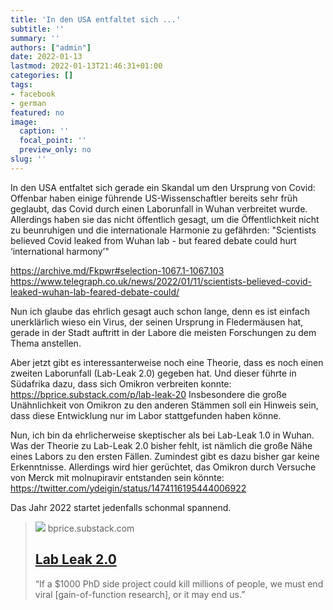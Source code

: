 ```yaml
---
title: 'In den USA entfaltet sich ...'
subtitle: ''
summary: ''
authors: ["admin"]
date: 2022-01-13
lastmod: 2022-01-13T21:46:31+01:00
categories: []
tags:
- facebook
- german
featured: no
image:
  caption: ''
  focal_point: ''
  preview_only: no
slug: ''
---
```

In den USA entfaltet sich gerade ein Skandal um den Ursprung von Covid: Offenbar haben einige führende US-Wissenschaftler bereits sehr früh geglaubt, das Covid durch einen Laborunfall in Wuhan verbreitet wurde. Allerdings haben sie das nicht öffentlich gesagt, um die Öffentlichkeit nicht zu beunruhigen und die internationale Harmonie zu gefährden:  "Scientists believed Covid leaked from Wuhan lab - but feared debate could hurt ‘international harmony’"

https://archive.md/Fkpwr#selection-1067.1-1067.103
https://www.telegraph.co.uk/news/2022/01/11/scientists-believed-covid-leaked-wuhan-lab-feared-debate-could/

Nun ich glaube das ehrlich gesagt auch schon lange, denn es ist einfach unerklärlich wieso ein Virus, der seinen Ursprung in Fledermäusen hat, gerade in der Stadt auftritt in der Labore die meisten Forschungen zu dem Thema anstellen.

Aber jetzt gibt es interessanterweise noch eine Theorie, dass es noch einen zweiten Laborunfall (Lab-Leak 2.0) gegeben hat. Und dieser führte in Südafrika dazu, dass sich Omikron verbreiten konnte: https://bprice.substack.com/p/lab-leak-20
Insbesondere die große Unähnlichkeit von Omikron zu den anderen Stämmen soll ein Hinweis sein, dass diese Entwicklung nur im Labor stattgefunden haben könne. 

Nun, ich bin da ehrlicherweise skeptischer als bei Lab-Leak 1.0 in Wuhan. Was der Theorie zu Lab-Leak 2.0 bisher fehlt, ist nämlich die große Nähe eines Labors zu den ersten Fällen. Zumindest gibt es dazu bisher gar keine Erkenntnisse. Allerdings wird hier gerüchtet, das Omikron durch Versuche von Merck mit molnupiravir entstanden sein könnte: https://twitter.com/ydeigin/status/1474116195444006922

Das Jahr 2022 startet jedenfalls schonmal spannend.
> [![](https://cdn.substack.com/image/fetch/w_1200,c_limit,f_jpg,q_auto:good,fl_progressive:steep/https%3A%2F%2Fbucketeer-e05bbc84-baa3-437e-9518-adb32be77984.s3.amazonaws.com%2Fpublic%2Fimages%2F375f9b27-0a49-4af0-a42b-2de4225bcfe1_1923x1285.jpeg)](https://bprice.substack.com/p/lab-leak-20)
> bprice.substack.com
> ## [Lab Leak 2.0](https://bprice.substack.com/p/lab-leak-20)
>
>“If a $1000 PhD side project could kill millions of people, we must end viral [gain-of-function research], or it may end us.”


